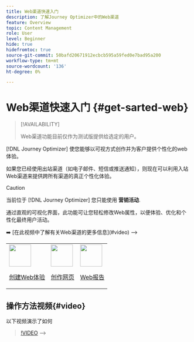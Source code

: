 ```yaml
---
title: Web渠道快速入门
description: 了解Journey Optimizer中的Web渠道
feature: Overview
topic: Content Management
role: User
level: Beginner
hide: true
hidefromtoc: true
source-git-commit: 50bafd20671912ecbcb595a59fed0e7bad95a200
workflow-type: tm+mt
source-wordcount: '136'
ht-degree: 0%

---
```


# Web渠道快速入门 {#get-sarted-web}

>[!AVAILABILITY]
>
>Web渠道功能目前仅作为测试版提供给选定的用户。

[!DNL Journey Optimizer] 使您能够以可视方式创作并为客户提供个性化的web体验。

如果您已经使用出站渠道（如电子邮件、短信或推送通知），则现在可以利用入站Web渠道来提供跨所有渠道的真正个性化体验。

>[!CAUTION]
>
>当前位于 [!DNL Journey Optimizer] 您只能使用 **营销活动**.

通过直观的可视化界面，此功能可让您轻松修改Web属性，以便体验、优化和个性化最终用户活动。

<!-->
➡️ [在此视频中了解有关Web渠道的更多信息](#video)
—>

<table>
<tr>
<td><img src="../assets/do-not-localize/icon_assets.svg" width="60px"><p><a href="create-web.md">创建Web体验</a></p></td>
<td><img src="../assets/do-not-localize/icon_design.svg" width="60px"><p><a href="author-web.md">创作网页</a></p></td>
<td><img src="../assets/do-not-localize/monitor.svg" width="60px"><p><a href="web-report.md">Web报告</a></p></td>
</tr>
</table>

<!-->
## 操作方法视频{#video}

以下视频演示了如何

>[!VIDEO]()
-->